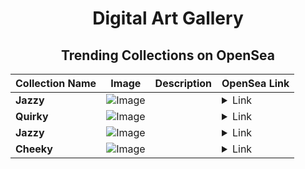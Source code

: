 <div align="center">

# Digital Art Gallery

## Trending Collections on OpenSea

| Collection Name                       | Image                                                                                     | Description                       | OpenSea Link                                                                                          |
|---------------------------------------|-------------------------------------------------------------------------------------------|-----------------------------------|--------------------------------------------------------------------------------------------------------|
| **Jazzy** | ![Image](https://i.seadn.io/s/raw/files/ec25b623e64c28f0ddcbdb7a97ed0565.jpg?w=500&auto=format?w=200&auto=format) |  | <details><summary>Link</summary>[Jazzy](https://opensea.io/collection/jazzy-617)</details> |
| **Quirky** | ![Image](https://i.seadn.io/s/raw/files/f4a0be9e36e59df60b06968878ad9c61.jpg?w=500&auto=format?w=200&auto=format) |  | <details><summary>Link</summary>[Quirky](https://opensea.io/collection/quirky-394)</details> |
| **Jazzy** | ![Image](https://i.seadn.io/s/raw/files/ec25b623e64c28f0ddcbdb7a97ed0565.jpg?w=500&auto=format?w=200&auto=format) |  | <details><summary>Link</summary>[Jazzy](https://opensea.io/collection/jazzy-616)</details> |
| **Cheeky** | ![Image](https://i.seadn.io/s/raw/files/90e731661de6e4282072cb87fc7591bb.jpg?w=500&auto=format?w=200&auto=format) |  | <details><summary>Link</summary>[Cheeky](https://opensea.io/collection/cheeky-608)</details> |

</div>